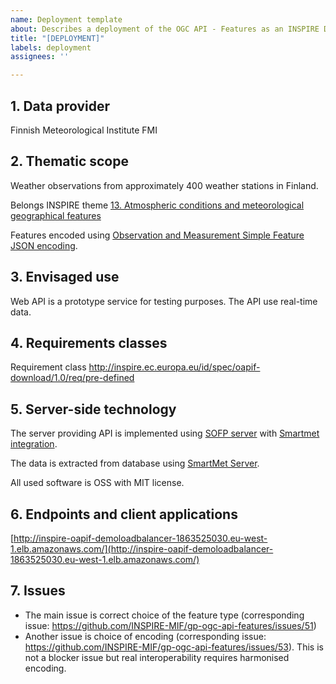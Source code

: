 ```yaml
---
name: Deployment template
about: Describes a deployment of the OGC API - Features as an INSPIRE Download service
title: "[DEPLOYMENT]"
labels: deployment
assignees: ''

---
```


## 1. Data provider
Finnish Meteorological Institute FMI

## 2. Thematic scope
Weather observations from approximately 400 weather stations in Finland.

Belongs INSPIRE theme [13. Atmospheric conditions and meteorological geographical features](https://eur-lex.europa.eu/legal-content/EN/TXT/HTML/?uri=CELEX:02010R1089-20141231&from=EN#tocId1008)

Features encoded using [Observation and Measurement Simple Feature JSON encoding](https://github.com/opengeospatial/omsf-profile).

## 3. Envisaged use
Web API is a prototype service for testing purposes. The API use real-time data.

## 4. Requirements classes

Requirement class http://inspire.ec.europa.eu/id/spec/oapif-download/1.0/req/pre-defined

## 5. Server-side technology

The server providing API is implemented using [SOFP server](https://github.com/vaisala-oss/sofp-core) with [Smartmet integration](https://github.com/fmidev/smartmet-sofp-backend).

The data is extracted from database using [SmartMet Server](https://github.com/fmidev/smartmet-server).

All used software is OSS with MIT license.

## 6. Endpoints and client applications

[http://inspire-oapif-demoloadbalancer-1863525030.eu-west-1.elb.amazonaws.com/](http://inspire-oapif-demoloadbalancer-1863525030.eu-west-1.elb.amazonaws.com/)

## 7. Issues

* The main issue is correct choice of the feature type (corresponding issue: https://github.com/INSPIRE-MIF/gp-ogc-api-features/issues/51)
* Another issue is choice of encoding (corresponding issue: https://github.com/INSPIRE-MIF/gp-ogc-api-features/issues/53). This is not a blocker issue but real interoperability requires harmonised encoding.

